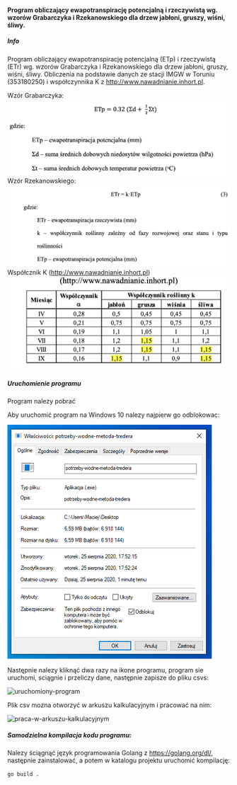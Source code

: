 #### Program obliczający ewapotranspirację potencjalną i rzeczywistą wg. wzorów Grabarczyka i Rzekanowskiego dla drzew jabłoni, gruszy, wiśni, śliwy.
##### Info 
Program obliczający ewapotranspirację potencjalną (ETp) i rzeczywistą (ETr) wg. wzorów Grabarczyka i Rzekanowskiego dla drzew jabłoni, gruszy, wiśni, śliwy.
Obliczenia na podstawie danych ze stacji IMGW w Toruniu (353180250) i współczynnika K z http://www.nawadnianie.inhort.pl.

Wzór Grabarczyka:
![wspolczynnik-ETp.png](/readme-obrazki/wspolczynnik-ETp.png)
Wzór Rzekanowskiego:
![wspolczynnik-ETr.png](/readme-obrazki/wspolczynnik-ETr.png)
Współcznik K (http://www.nawadnianie.inhort.pl)
![wspolczynnik-K-wg-inhort_pl.png](/readme-obrazki/wspolczynnik-K-wg-inhort_pl.png)

##### Uruchomienie programu
Program nalezy pobrać 

Aby uruchomić program na Windows 10 nalezy najpierw go odblokowac:

![windows-odblokowanie](/readme-obrazki/windows-odblokowanie.PNG)

Następnie nalezy kliknąć dwa razy na ikone programu, program sie uruchomi, sciągnie i przeliczy dane, następnie zapisze do pliku csvs:

![uruchomiony-program](/ewapotranspiracja-grabarczyk-rzekanowski-program.PNG)

Plik csv mozna otworzyć w arkuszu kalkulacyjnym i pracować na nim:

![praca-w-arkuszu-kalkulacyjnym](/ewapotranspiracja-grabarczyk-rzekanowski-program.PNG)

##### Samodzielna kompilacja kodu programu:
Nalezy ściągnąć język programowania Golang z https://golang.org/dl/, następnie zainstalować, a potem w katalogu projektu uruchomić kompilację:
```
go build .
```
